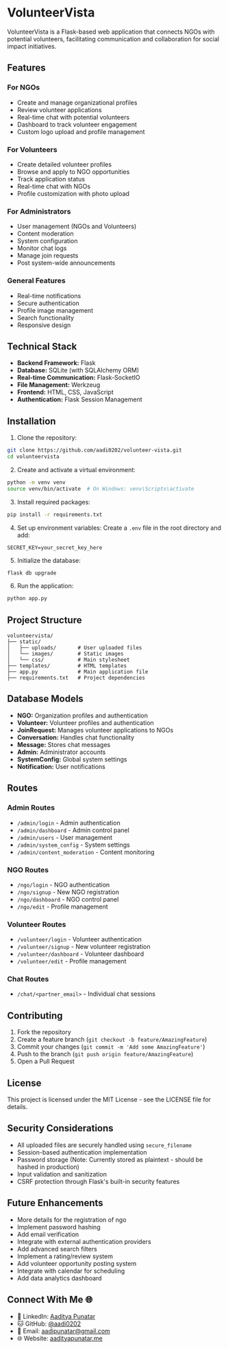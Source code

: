 # VolunteerVista

VolunteerVista is a Flask-based web application that connects NGOs with potential volunteers, facilitating communication and collaboration for social impact initiatives.

## Features

### For NGOs
- Create and manage organizational profiles
- Review volunteer applications
- Real-time chat with potential volunteers
- Dashboard to track volunteer engagement
- Custom logo upload and profile management

### For Volunteers
- Create detailed volunteer profiles
- Browse and apply to NGO opportunities
- Track application status
- Real-time chat with NGOs
- Profile customization with photo upload

### For Administrators
- User management (NGOs and Volunteers)
- Content moderation
- System configuration
- Monitor chat logs
- Manage join requests
- Post system-wide announcements

### General Features
- Real-time notifications
- Secure authentication
- Profile image management
- Search functionality
- Responsive design

## Technical Stack

- **Backend Framework:** Flask
- **Database:** SQLite (with SQLAlchemy ORM)
- **Real-time Communication:** Flask-SocketIO
- **File Management:** Werkzeug
- **Frontend:** HTML, CSS, JavaScript
- **Authentication:** Flask Session Management

## Installation

1. Clone the repository:
```bash
git clone https://github.com/aadi0202/volunteer-vista.git
cd volunteervista
```

2. Create and activate a virtual environment:
```bash
python -m venv venv
source venv/bin/activate  # On Windows: venv\Scripts\activate
```

3. Install required packages:
```bash
pip install -r requirements.txt
```

4. Set up environment variables:
Create a `.env` file in the root directory and add:
```
SECRET_KEY=your_secret_key_here
```

5. Initialize the database:
```bash
flask db upgrade
```

6. Run the application:
```bash
python app.py
```

## Project Structure

```
volunteervista/
├── static/
│   ├── uploads/       # User uploaded files
│   └── images/        # Static images
│   └── css/           # Main stylesheet
├── templates/         # HTML templates
├── app.py             # Main application file
├── requirements.txt   # Project dependencies
```

## Database Models

- **NGO:** Organization profiles and authentication
- **Volunteer:** Volunteer profiles and authentication
- **JoinRequest:** Manages volunteer applications to NGOs
- **Conversation:** Handles chat functionality
- **Message:** Stores chat messages
- **Admin:** Administrator accounts
- **SystemConfig:** Global system settings
- **Notification:** User notifications

## Routes

### Admin Routes
- `/admin/login` - Admin authentication
- `/admin/dashboard` - Admin control panel
- `/admin/users` - User management
- `/admin/system_config` - System settings
- `/admin/content_moderation` - Content monitoring

### NGO Routes
- `/ngo/login` - NGO authentication
- `/ngo/signup` - New NGO registration
- `/ngo/dashboard` - NGO control panel
- `/ngo/edit` - Profile management

### Volunteer Routes
- `/volunteer/login` - Volunteer authentication
- `/volunteer/signup` - New volunteer registration
- `/volunteer/dashboard` - Volunteer dashboard
- `/volunteer/edit` - Profile management

### Chat Routes
- `/chat/<partner_email>` - Individual chat sessions

## Contributing

1. Fork the repository
2. Create a feature branch (`git checkout -b feature/AmazingFeature`)
3. Commit your changes (`git commit -m 'Add some AmazingFeature'`)
4. Push to the branch (`git push origin feature/AmazingFeature`)
5. Open a Pull Request

## License

This project is licensed under the MIT License - see the LICENSE file for details.

## Security Considerations

- All uploaded files are securely handled using `secure_filename`
- Session-based authentication implementation
- Password storage (Note: Currently stored as plaintext - should be hashed in production)
- Input validation and sanitization
- CSRF protection through Flask's built-in security features

## Future Enhancements

- More details for the registration of ngo
- Implement password hashing
- Add email verification
- Integrate with external authentication providers
- Add advanced search filters
- Implement a rating/review system
- Add volunteer opportunity posting system
- Integrate with calendar for scheduling
- Add data analytics dashboard

## Connect With Me 🌐

- 💼 LinkedIn: [Aaditya Punatar](https://www.linkedin.com/in/aaditya-punatar/)
- 🐱 GitHub: [@aadi0202](https://github.com/aadi0202)
- 📧 Email: aadipunatar@gmail.com
- 🌐 Website: [aadityapunatar.me](https://aadityapunatar.me)

